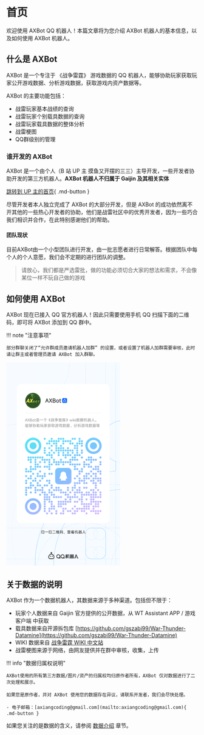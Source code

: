 # 首页

欢迎使用 AXBot QQ 机器人！本篇文章将为您介绍 AXBot 机器人的基本信息，以及如何使用 AXBot 机器人。

## 什么是 AXBot

AXBot 是一个专注于 《战争雷霆》 游戏数据的 QQ 机器人，能够协助玩家获取玩家公开游戏数据、分析游戏数据，获取游戏内资产数据等。

AXBot 的主要功能包括：

- 战雷玩家基本战绩的查询
- 战雷玩家个别载具数据的查询
- 战雷玩家载具数据的整体分析
- 战雷梗图
- QQ群级别的管理

### 谁开发的 AXBot

AXBot 是一个由个人（B 站 UP 主 摸鱼又开摆的三三）主导开发，一些开发者协助开发的第三方机器人。**AXBot 机器人不归属于 Gaijin 及其相关实体**

[跳转到 UP 主的首页](https://space.bilibili.com/8696650){ .md-button }

尽管开发者本人独立完成了 AXBot 的大部分开发，但是 AXBot 的成功依然离不开其他的一些热心开发者的协助，他们是战雷社区中的优秀开发者，因为一些巧合我们相识并合作，在此特别感谢他们的帮助。

#### 团队现状

目前AXBot由一个小型团队进行开发，由一批志愿者进行日常解答。根据团队中每个人的个人意愿，我们会不定期的进行团队的调整。

> 请放心，我们都是严选雷批，做的功能必须切合大家的想法和需求，不会像某位一样不玩自己做的游戏

## 如何使用 AXBot

AXBot 现在已接入 QQ 官方机器人！因此只需要使用手机 QQ 扫描下面的二维码，即可将 AXBot 添加到 QQ 群中。

!!! note "注意事项"

    部分群聊关闭了“允许群成员邀请机器人加群” 的设置，或者设置了机器人加群需要审核，此时请让群主或者管理员邀请 AXBot 加入群聊。

<img src="images/axbot_qrcode.png" width="300">

## 关于数据的说明

AXBot 作为一个数据机器人，其数据来源于多种渠道。包括但不限于：

- 玩家个人数据来自 Gaijin 官方提供的公开数据，从 WT Assistant APP / 游戏客户端 中获取
- 载具数据来自开源拆包库 [https://github.com/gszabi99/War-Thunder-Datamine](https://github.com/gszabi99/War-Thunder-Datamine)
- WIKI 数据来自 [战争雷霆 WIKI 中文站](https://wiki.biligame.com/warthunder)
- 战雷梗图来源于网络，由网友提供并在群中审核，收集，上传

!!! info "数据归属权说明"

    AXBot使用的所有第三方数据/图片/资产的归属权均归原作者所有，AXBot 仅对数据进行了二次处理和展示。

    如果您是原作者，并对 AXBot 使用您的数据存在异议，请联系开发者，我们会尽快处理。

    - 电子邮箱：[axiangcoding@gmail.com](mailto:axiangcoding@gmail.com){ .md-button }

如果您关注的是数据的含义，请参阅 [数据介绍](./data-intro/wt-player-data.md) 章节。
